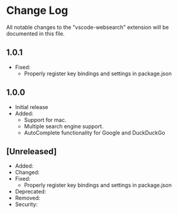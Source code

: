 # Change Log

All notable changes to the "vscode-websearch" extension will be documented in this file.

## 1.0.1

- Fixed:
  - Properly register key bindings and settings in package.json

## 1.0.0

- Initial release
- Added:
  - Support for mac.
  - Multiple search engine support.
  - AutoComplete functionality for Google and DuckDuckGo 

## [Unreleased]

- Added:
- Changed:
- Fixed:
  - Properly register key bindings and settings in package.json
- Deprecated:
- Removed:
- Security: